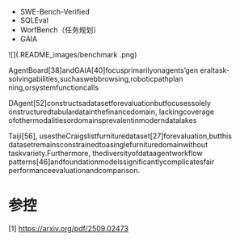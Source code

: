 - SWE-Bench-Verified
- SQLEval
- WorfBench（任务规划）
- GAIA

![](.README_images/benchmark .png)

AgentBoard[38]andGAIA[40]focusprimarilyonagents’gen
eraltask-solvingabilities,suchaswebbrowsing,roboticpathplan
ning,orsystemfunctioncalls

 DAgent[52]constructsadatasetforevaluationbutfocusessolely
 onstructuredtabulardatainthefinancedomain, lackingcoverage
 ofothermodalitiesordomainsprevalentinmoderndatalakes

Taiji[56],
 usestheCraigslistfurnituredataset[27]forevaluation,butthis
 datasetremainsconstrainedtoasinglefurnituredomainwithout
 taskvariety.Furthermore, thediversityofdataagentworkflow
 patterns[46]andfoundationmodelssignificantlycomplicatesfair
 performanceevaluationandcomparison.

# 参控

[1] https://arxiv.org/pdf/2509.02473